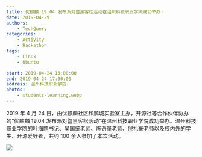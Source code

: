 ```yaml
---
title: 优麒麟 19.04 发布派对暨黑客松活动在温州科技职业学院成功举办!
date: 2019-04-29
authors:
    - TechQuery
categories:
    - Activity
    - Hackathon
tags:
    - Linux
    - Ubuntu

start: 2019-04-24 13:00:00
end: 2019-04-24 17:00:00
address: 温州科技职业学院
photos:
    - students-learning.webp
---
```


2019 年 4 月 24 日，由优麒麟社区和鹏城实验室主办，开源社等合作伙伴协办的“优麒麟 19.04 发布派对暨黑客松活动”在温州科技职业学院成功举办。温州科技职业学院的叶海鹏书记、吴国统老师、陈奇量老师、倪礼豪老师以及校内外的学生、开源爱好者，共约 100 余人参加了本次活动。

![](Ubuntu-Kylin-19-04/students-learning.webp)

<!-- more -->

